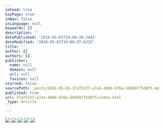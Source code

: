 ```yaml
---
inFeed: true
hasPage: true
inNav: false
inLanguage: null
keywords: []
description: ''
datePublished: '2016-05-01T19:08:39.744Z'
dateModified: '2016-05-01T19:08:37.623Z'
title: ''
author: []
authors: []
publisher:
  name: null
  domain: null
  url: null
  favicon: null
starred: false
sourcePath: _posts/2016-05-01-37af523f-a7a4-40d6-b76a-50859775d0f5.md
published: true
url: 37af523f-a7a4-40d6-b76a-50859775d0f5/index.html
_type: Article

---
```

![](https://the-grid-user-content.s3-us-west-2.amazonaws.com/4febca1d-5f71-42ee-81f1-6f2983ff5650.jpg)
![](https://the-grid-user-content.s3-us-west-2.amazonaws.com/f69d76bc-34f5-4c95-aefe-9f16a448d35e.jpg)
![](https://the-grid-user-content.s3-us-west-2.amazonaws.com/485eda4e-4cd2-4290-8a25-cbc17633588a.jpg)
![](https://the-grid-user-content.s3-us-west-2.amazonaws.com/a341bd91-db0e-4bfe-9867-658b6d9c972e.jpg)
![](https://the-grid-user-content.s3-us-west-2.amazonaws.com/0357bbc8-5671-48a3-a7c5-247e8f04ce8b.jpg)